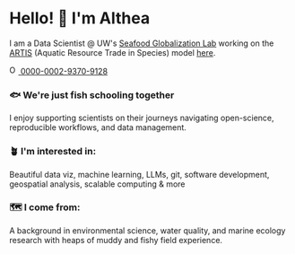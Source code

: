 <h1 align="left"> Hello! 🔆 I'm Althea </h1>

I am a Data Scientist @ UW's [Seafood Globalization Lab](http://seafood-globalization-lab.weebly.com/) working on the [ARTIS](https://artisdata.weebly.com/) (Aquatic Resource Trade in Species) model [here](https://github.com/Seafood-Globalization-Lab). 

<a href="https://orcid.org/0000-0002-9370-9128">
<img alt="ORCID logo" src="https://info.orcid.org/wp-content/uploads/2019/11/orcid_16x16.png" width="16" height="16" />
0000-0002-9370-9128
</a>

### :fish: We're just fish schooling together

I enjoy supporting scientists on their journeys navigating open-science, reproducible workflows, and data management.

### 🪴 I'm interested in: 

Beautiful data viz, machine learning, LLMs, git, software development, geospatial analysis, scalable computing & more 

### 🗺️ I come from: 

A background in environmental science, water quality, and marine ecology research with heaps of muddy and fishy field experience. 

<!--
**theamarks/theamarks** is a ✨ _special_ ✨ repository because its `README.md` (this file) appears on your GitHub profile.

Here are some ideas to get you started:

- 🔭 I’m currently working on ...
- 🌱 I’m currently learning ...
- 👯 I’m looking to collaborate on ...
- 🤔 I’m looking for help with ...
- 💬 Ask me about ...
- 📫 How to reach me: ...
- 😄 Pronouns: ...
- ⚡ Fun fact: ...

emoji directory: https://gist.github.com/rxaviers/7360908
-->

